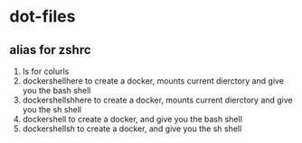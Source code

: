 # dot-files

## alias for zshrc
1. ls for colurls
2. dockershellhere <docker> to create a docker, mounts current dierctory and give you the bash shell 
3. dockershellshhere <docker> to create a docker, mounts current dierctory and give you the sh shell 
4. dockershell <docker> to create a docker, and give you the bash shell 
5. dockershellsh <docker> to create a docker, and give you the sh shell
